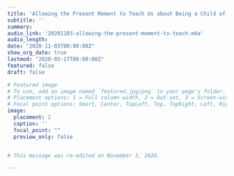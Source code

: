 ```yaml
---
title: 'Allowing the Present Moment to Teach Us about Being a Child of God'
subtitle: ''
summary: 
audio_link: '20201103-allowing-the-present-moment-to-teach.m4a'
audio_length: 
date: "2020-11-03T00:00:00Z"
show_org_date: true
lastmod: "2020-03-27T00:00:00Z"
featured: false
draft: false

# Featured image
# To use, add an image named `featured.jpg/png` to your page's folder.
# Placement options: 1 = Full column width, 2 = Out-set, 3 = Screen-width
# Focal point options: Smart, Center, TopLeft, Top, TopRight, Left, Right, BottomLeft, Bottom, BottomRight
image:
  placement: 2
  caption: ''
  focal_point: ""
  preview_only: false


# This message was re-edited on November 3, 2020.  

---
```



